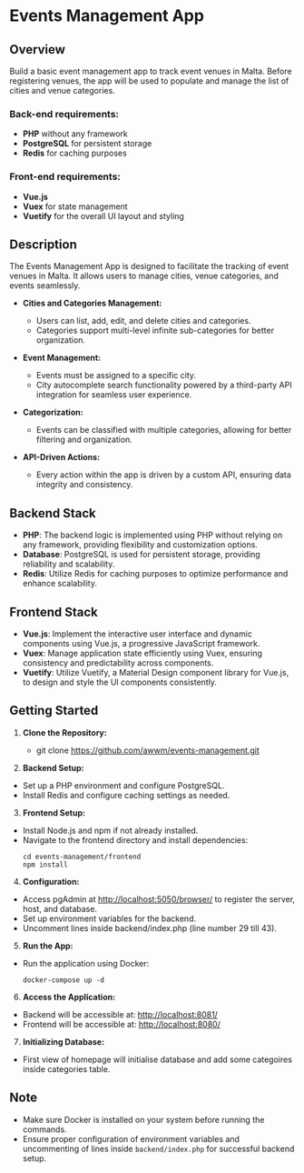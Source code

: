 # Events Management App

## Overview

Build a basic event management app to track event venues in Malta. Before registering venues, the app will be used to populate and manage the list of cities and venue categories.

### Back-end requirements:
- **PHP** without any framework
- **PostgreSQL** for persistent storage
- **Redis** for caching purposes

### Front-end requirements:
- **Vue.js**
- **Vuex** for state management
- **Vuetify** for the overall UI layout and styling

## Description

The Events Management App is designed to facilitate the tracking of event venues in Malta. It allows users to manage cities, venue categories, and events seamlessly.

- **Cities and Categories Management:**
  - Users can list, add, edit, and delete cities and categories.
  - Categories support multi-level infinite sub-categories for better organization.

- **Event Management:**
  - Events must be assigned to a specific city.
  - City autocomplete search functionality powered by a third-party API integration for seamless user experience.

- **Categorization:**
  - Events can be classified with multiple categories, allowing for better filtering and organization.

- **API-Driven Actions:**
  - Every action within the app is driven by a custom API, ensuring data integrity and consistency.

## Backend Stack
- **PHP**: The backend logic is implemented using PHP without relying on any framework, providing flexibility and customization options.
- **Database**: PostgreSQL is used for persistent storage, providing reliability and scalability.
- **Redis**: Utilize Redis for caching purposes to optimize performance and enhance scalability.

## Frontend Stack
- **Vue.js**: Implement the interactive user interface and dynamic components using Vue.js, a progressive JavaScript framework.
- **Vuex**: Manage application state efficiently using Vuex, ensuring consistency and predictability across components.
- **Vuetify**: Utilize Vuetify, a Material Design component library for Vue.js, to design and style the UI components consistently.

## Getting Started

1. **Clone the Repository:**
    - git clone https://github.com/awwm/events-management.git

2. **Backend Setup:**
- Set up a PHP environment and configure PostgreSQL.
- Install Redis and configure caching settings as needed.

3. **Frontend Setup:**
- Install Node.js and npm if not already installed.
- Navigate to the frontend directory and install dependencies:
  ```
  cd events-management/frontend
  npm install
  ```

4. **Configuration:**
- Access pgAdmin at [http://localhost:5050/browser/](http://localhost:5050/browser/) to register the server, host, and database.
- Set up environment variables for the backend.
- Uncomment lines inside backend/index.php (line number 29 till 43).

5. **Run the App:**
- Run the application using Docker:
  ```
  docker-compose up -d
  ```

6. **Access the Application:**
- Backend will be accessible at: [http://localhost:8081/](http://localhost:8081/)
- Frontend will be accessible at: [http://localhost:8080/](http://localhost:8080/)


7. **Initializing Database:**
- First view of homepage will initialise database and add some categoires inside categories table.

## Note
- Make sure Docker is installed on your system before running the commands.
- Ensure proper configuration of environment variables and uncommenting of lines inside `backend/index.php` for successful backend setup.